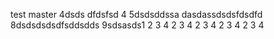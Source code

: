 test master 4dsds
dfdsfsd
4
5dsdsddssa
dasdassdsdsfdsdfd
8dsdsdsdsdfsddsdds
9sdsasds1
2
3
4
2
3
4
2
3
4
2
3
4
2
3
4
